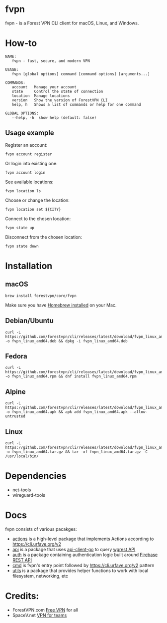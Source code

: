 # fvpn

fvpn - is a Forest VPN CLI client for macOS, Linux, and Windows.

# How-to

```
NAME:
   fvpn - fast, secure, and modern VPN

USAGE:
   fvpn [global options] command [command options] [arguments...]

COMMANDS:
   account   Manage your account
   state     Control the state of connection
   location  Manage locations
   version   Show the version of ForestVPN CLI
   help, h   Shows a list of commands or help for one command

GLOBAL OPTIONS:
   --help, -h  show help (default: false)
```

## Usage example
Register an account:
```
fvpn account register
```
Or login into existing one:
```
fvpn account login
```
See available locations:
```
fvpn location ls
```
Choose or change the location: 
```
fvpn location set ${CITY}
```
Connect to the chosen location:
```
fvpn state up
```
Disconnect from the chosen location:
```
fvpn state down
```

# Installation

## macOS
```
brew install forestvpn/core/fvpn
```
Make sure you have [Homebrew installed](https://docs.brew.sh/Installation) on your Mac.

## Debian/Ubuntu

```
curl -L https://github.com/forestvpn/cli/releases/latest/download/fvpn_linux_amd64.deb -o fvpn_linux_amd64.deb && dpkg -i fvpn_linux_amd64.deb
```

## Fedora

```
curl -L https://github.com/forestvpn/cli/releases/latest/download/fvpn_linux_amd64.rpm -o fvpn_linux_amd64.rpm && dnf install fvpn_linux_amd64.rpm
```

## Alpine

```
curl -L https://github.com/forestvpn/cli/releases/latest/download/fvpn_linux_amd64.apk -o fvpn_linux_amd64.apk && apk add fvpn_linux_amd64.apk --allow-untrusted
```

## Linux

```
curl -L https://github.com/forestvpn/cli/releases/latest/download/fvpn_linux_amd64.tar.gz -o fvpn_linux_amd64.tar.gz && tar -xf fvpn_linux_amd64.tar.gz -C /usr/local/bin/
```

# Dependencies

- net-tools
- wireguard-tools

# Docs

fvpn consists of various pacakges:

- [actions](https://github.com/forestvpn/cli/tree/main/src/actions#readme) is a high-level package that implements Actions according to https://cli.urfave.org/v2
- [api](https://github.com/forestvpn/cli/tree/main/src/api#readme) is a package that uses [api-client-go](https://github.com/forestvpn/api-client-go) to query [wgrest API](https://github.com/suquant/wgrest)
- [auth](https://github.com/forestvpn/cli/tree/main/src/auth#readme) is a package containing authentication logic built around [Firebase REST API](https://firebase.google.com/docs/reference/rest)
- [cmd](https://github.com/forestvpn/cli/tree/main/src/cmd#readme) is fvpn's entry point followed by https://cli.urfave.org/v2 pattern
- [utils](https://github.com/forestvpn/cli/tree/main/src/utils#readme) is a package that provides helper functions to  work with local filesystem, networking, etc

# Credits:

- ForestVPN.com [Free VPN](https://forestvpn.com) for all
- SpaceV.net [VPN for teams](https://spacev.net)
